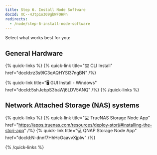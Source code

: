 ```yaml
---
title: Step 6. Install Node Software
docId: XC--4Jtp1o309gbWFOHPn
redirects:
  - /node/step-6-install-node-software
---
```


Select what works best for you:

## General Hardware

{% quick-links %}
{% quick-link title="⌨️ CLI Install" href="docId:rz3s9lC3qAQHYSl37ngBN" /%}

{% quick-link title="🖥 GUI Install - Windows" href="docId:5shJebpS3baWj6LDV5ANQ" /%}
{% /quick-links %}

## Network Attached Storage (NAS) systems

{% quick-links %}
{% quick-link title="💻 TrueNAS Storage Node App" href="https://apps.truenas.com/resources/deploy-storj/#installing-the-storj-app" /%}
{% quick-link title="💻 QNAP Storage Node App" href="docId:N-dnnf7HhHcOaavvXjplw" /%}

{% /quick-links %}

